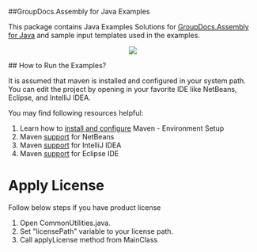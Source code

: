 ##GroupDocs.Assembly for Java Examples

This package contains Java Examples Solutions for [GroupDocs.Assembly for Java](https://www.groupdocs.com/products/assembly/java) and sample input templates used in the examples.

<p align="center">
  <a title="Download complete GroupDocs.Assembly for Java source code" href="https://github.com/groupdocs-assembly/GroupDocs.Assembly-for-java/archive/master.zip">
	<img src="https://raw.github.com/AsposeExamples/java-examples-dashboard/master/images/downloadZip-Button-Large.png" />
  </a>
</p>
## How to Run the Examples?

It is assumed that maven is installed and configured in your system path. You can edit the project by opening in your favorite IDE like NetBeans, Eclipse, and IntelliJ IDEA.

You may find following resources helpful:

1. Learn how to <a href="http://www.tutorialspoint.com/maven/maven_environment_setup.htm">install and configure</a> Maven - Environment Setup
2. Maven <a href="http://www.tutorialspoint.com/maven/maven_netbeans.htm">support</a> for NetBeans
3. Maven <a href="http://www.tutorialspoint.com/maven/maven_intellij_idea.htm">support</a> for IntelliJ IDEA
4. Maven <a href="http://www.tutorialspoint.com/maven/maven_eclispe_ide.htm">support</a> for Eclipse IDE

# Apply License

Follow below steps if you have product license

1. Open CommonUtilities.java.
2. Set "licensePath" variable to your license path.
3. Call applyLicense method from MainClass
